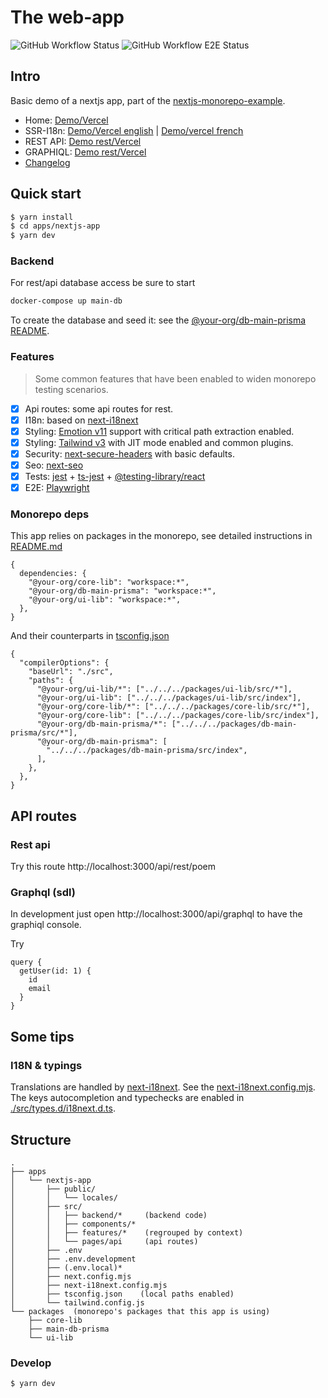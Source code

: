 # The web-app

![GitHub Workflow Status](https://img.shields.io/github/actions/workflow/status/belgattitude/nextjs-monorepo-example/ci-nextjs-app.yml?style=for-the-badge&label=CI)
![GitHub Workflow E2E Status](https://img.shields.io/github/actions/workflow/status/belgattitude/nextjs-monorepo-example/ci-e2e-nextjs-app.yml?style=for-the-badge&label=E2E)

## Intro

Basic demo of a nextjs app, part of the [nextjs-monorepo-example](https://github.com/belgattitude/nextjs-monorepo-example).

- Home: [Demo/Vercel](https://monorepo-nextjs-app.vercel.app)
- SSR-I18n: [Demo/Vercel english](https://monorepo-nextjs-app.vercel.app/en/home) | [Demo/vercel french](https://monorepo-nextjs-app.vercel.app/fr/home)
- REST API: [Demo rest/Vercel](https://monorepo-nextjs-app.vercel.app/api/rest/post/1)
- GRAPHIQL: [Demo rest/Vercel](https://monorepo-nextjs-app.vercel.app/api/graphql)
- [Changelog](https://github.com/belgattitude/monorepo-nextjs-app/blob/main/apps/nextjs-app/CHANGELOG.md)

## Quick start

```bash
$ yarn install
$ cd apps/nextjs-app
$ yarn dev
```

### Backend

For rest/api database access be sure to start

```bash
docker-compose up main-db
```

To create the database and seed it: see the [@your-org/db-main-prisma README](https://github.com/belgattitude/nextjs-monorepo-example/blob/main/packages/db-main-prisma/README.md).

### Features

> Some common features that have been enabled to widen monorepo testing scenarios.

- [x] Api routes: some api routes for rest.
- [x] I18n: based on [next-i18next](https://github.com/isaachinman/next-i18next)
- [x] Styling: [Emotion v11](https://emotion.sh/) support with critical path extraction enabled.
- [x] Styling: [Tailwind v3](https://tailwindcss.com/) with JIT mode enabled and common plugins.
- [x] Security: [next-secure-headers](https://github.com/jagaapple/next-secure-headers) with basic defaults.
- [x] Seo: [next-seo](https://github.com/garmeeh/next-seo)
- [x] Tests: [jest](https://jestjs.io/) + [ts-jest](https://github.com/kulshekhar/ts-jest) + [@testing-library/react](https://testing-library.com/)
- [x] E2E: [Playwright](https://playwright.dev/)

### Monorepo deps

This app relies on packages in the monorepo, see detailed instructions in [README.md](https://github.com/belgattitude/nextjs-monorepo-example)

```json5
{
  dependencies: {
    "@your-org/core-lib": "workspace:*",
    "@your-org/db-main-prisma": "workspace:*",
    "@your-org/ui-lib": "workspace:*",
  },
}
```

And their counterparts in [tsconfig.json](./tsconfig.json)

```json5
{
  "compilerOptions": {
    "baseUrl": "./src",
    "paths": {
      "@your-org/ui-lib/*": ["../../../packages/ui-lib/src/*"],
      "@your-org/ui-lib": ["../../../packages/ui-lib/src/index"],
      "@your-org/core-lib/*": ["../../../packages/core-lib/src/*"],
      "@your-org/core-lib": ["../../../packages/core-lib/src/index"],
      "@your-org/db-main-prisma/*": ["../../../packages/db-main-prisma/src/*"],
      "@your-org/db-main-prisma": [
        "../../../packages/db-main-prisma/src/index",
      ],
    },
  },
}
```

## API routes

### Rest api

Try this route http://localhost:3000/api/rest/poem

### Graphql (sdl)

In development just open http://localhost:3000/api/graphql to have the graphiql console.

Try

```gql
query {
  getUser(id: 1) {
    id
    email
  }
}
```

## Some tips

### I18N & typings

Translations are handled by [next-i18next](https://github.com/isaachinman/next-i18next).
See the [next-i18next.config.mjs](./next-i18next.config.mjs).
The keys autocompletion and typechecks are enabled in [./src/types.d/i18next.d.ts](./src/types.d/i18next.d.ts).

## Structure

```
.
├── apps
│   └── nextjs-app
│       ├── public/
│       │   └── locales/
│       ├── src/
│       │   ├── backend/*     (backend code)
│       │   ├── components/*
│       │   ├── features/*    (regrouped by context)
│       │   └── pages/api     (api routes)
│       ├── .env
│       ├── .env.development
│       ├── (.env.local)*
│       ├── next.config.mjs
│       ├── next-i18next.config.mjs
│       ├── tsconfig.json    (local paths enabled)
│       └── tailwind.config.js
└── packages  (monorepo's packages that this app is using)
    ├── core-lib
    ├── main-db-prisma
    └── ui-lib
```

### Develop

```
$ yarn dev
```
